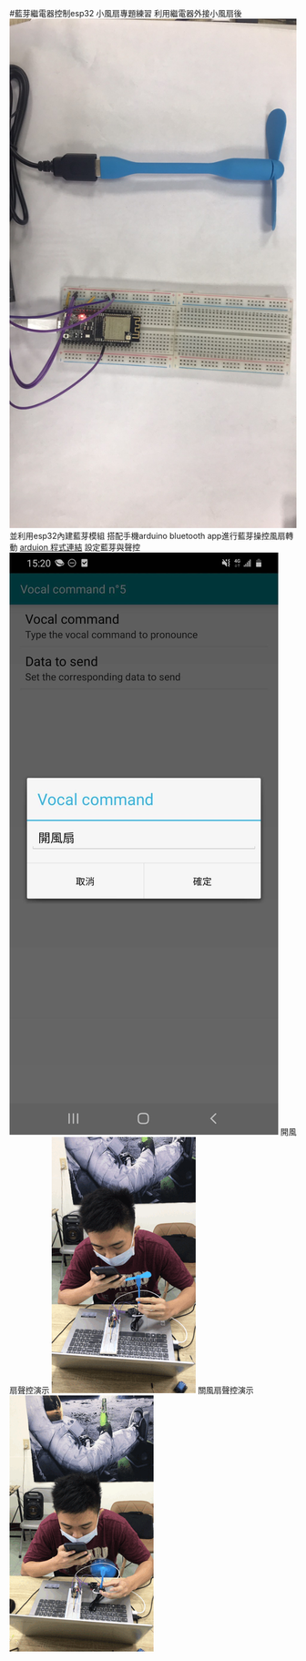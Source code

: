 #藍芽繼電器控制esp32 小風扇專題練習
利用繼電器外接小風扇後
![image](https://github.com/kevin921111/myimage.io/blob/main/S__12755005.jpg?raw=true)
並利用esp32內建藍芽模組
搭配手機arduino bluetooth app進行藍芽操控風扇轉動
[arduion 程式連結](https://github.com/kevin921111/myimage.io/blob/main/smarthome.ino.ino)
設定藍芽與聲控
![image](https://github.com/kevin921111/myimage.io/blob/main/%E6%89%8B%E6%A9%9F%E4%BB%8B%E9%9D%A2.jpg?raw=true)
開風扇聲控演示
![image](https://github.com/kevin921111/myimage.io/blob/main/S__12755003.gif)
關風扇聲控演示
![image](https://github.com/kevin921111/myimage.io/blob/main/S__12755004.gif)
